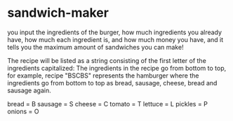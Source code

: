 # sandwich-maker
you input the ingredients of the burger, how much ingredients you already have, how much each ingredient is, and how much money you have, and it tells you the maximum amount of sandwiches you can make!

The recipe will be listed as a string consisting of the first letter of the ingredients capitalized:
The ingredients in the recipe go from bottom to top, 
for example, recipe "ВSCBS" represents the hamburger where the ingredients
go from bottom to top as bread, sausage, cheese, bread and sausage again.

bread = B
sausage = S
cheese = C
tomato = T
lettuce = L
pickles = P
onions = O
